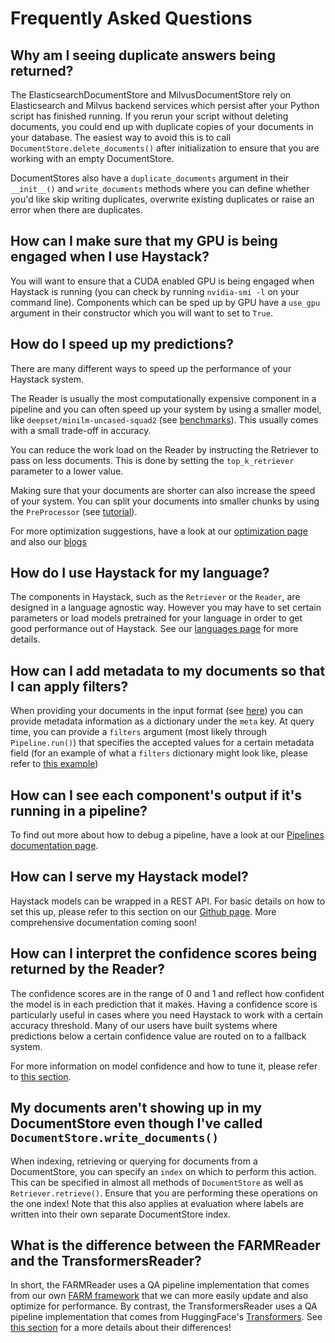 # Frequently Asked Questions

## Why am I seeing duplicate answers being returned? 

The ElasticsearchDocumentStore and MilvusDocumentStore rely on Elasticsearch and Milvus backend services which
persist after your Python script has finished running.
If you rerun your script without deleting documents, you could end up with duplicate
copies of your documents in your database.
The easiest way to avoid this is to call `DocumentStore.delete_documents()` after initialization
to ensure that you are working with an empty DocumentStore.

DocumentStores also have a `duplicate_documents` argument in their `__init__()` and `write_documents` methods
where you can define whether you'd like skip writing duplicates, overwrite existing duplicates or raise an error when there are duplicates.

<div style={{ marginBottom: "3rem" }} />

## How can I make sure that my GPU is being engaged when I use Haystack?

You will want to ensure that a CUDA enabled GPU is being engaged when Haystack is running (you can check by running `nvidia-smi -l` on your command line).
Components which can be sped up by GPU have a `use_gpu` argument in their constructor which you will want to set to `True`.

<div style={{ marginBottom: "3rem" }} />

## How do I speed up my predictions?

There are many different ways to speed up the performance of your Haystack system.

The Reader is usually the most computationally expensive component in a pipeline
and you can often speed up your system by using a smaller model, like `deepset/minilm-uncased-squad2` (see [benchmarks](https://huggingface.co/deepset/minilm-uncased-squad2)). This usually comes with a small trade-off in accuracy.

You can reduce the work load on the Reader by instructing the Retriever to pass on less documents.
This is done by setting the `top_k_retriever` parameter to a lower value.

Making sure that your documents are shorter can also increase the speed of your system. You can split
your documents into smaller chunks by using the `PreProcessor` (see [tutorial](https://haystack.deepset.ai/tutorials/pipelines)).

For more optimization suggestions, have a look at our [optimization page](https://haystack.deepset.ai/usage/optimization)
and also our [blogs](https://medium.com/deepset-ai)

<div style={{ marginBottom: "3rem" }} />

## How do I use Haystack for my language?

The components in Haystack, such as the `Retriever` or the `Reader`, are designed in a language agnostic way. However you may
have to set certain parameters or load models pretrained for your language in order to get good performance out of Haystack.
See our [languages page](https://haystack.deepset.ai/usage/languages) for more details.

<div style={{ marginBottom: "3rem" }} />

## How can I add metadata to my documents so that I can apply filters?

When providing your documents in the input format (see [here](https://haystack.deepset.aihttps://haystack.deepset.ai/usage/document-store#input-format))
you can provide metadata information as a dictionary under the `meta` key. At query time, you can provide a `filters` argument
(most likely through `Pipeline.run()`) that specifies the accepted values for a certain metadata field
(for an example of what a `filters` dictionary might look like, please refer to [this example](https://haystack.deepset.ai/reference/retriever#__init__))

<div style={{ marginBottom: "3rem" }} />

## How can I see each component's output if it's running in a pipeline?

To find out more about how to debug a pipeline, have a look at our [Pipelines documentation page](/components/v1.0.0/pipelines#returning-debugging-information).

<div style={{ marginBottom: "3rem" }} />

## How can I serve my Haystack model?

Haystack models can be wrapped in a REST API. For basic details on how to set this up, please refer to this section
on our [Github page](https://github.com/deepset-ai/haystack/blob/v1.0.0/README.md#7-rest-api).
More comprehensive documentation coming soon!

<div style={{ marginBottom: "3rem" }} />

## How can I interpret the confidence scores being returned by the Reader?

The confidence scores are in the range of 0 and 1 and reflect how confident the model is in each prediction that it makes.
Having a confidence score is particularly useful in cases where you need Haystack to work with a certain accuracy threshold.
Many of our users have built systems where predictions below a certain confidence value are routed on to a fallback system.

For more information on model confidence and how to tune it, please refer to [this section](https://haystack.deepset.ai/usage/reader#confidence-scores).

<div style={{ marginBottom: "3rem" }} />

## My documents aren't showing up in my DocumentStore even though I've called `DocumentStore.write_documents()`

When indexing, retrieving or querying for documents from a DocumentStore, you can specify an `index` on which to perform this action.
This can be specified in almost all methods of `DocumentStore` as well as `Retriever.retrieve()`.
Ensure that you are performing these operations on the one index!
Note that this also applies at evaluation where labels are written into their own separate DocumentStore index.

<div style={{ marginBottom: "3rem" }} />

## What is the difference between the FARMReader and the TransformersReader?

In short, the FARMReader uses a QA pipeline implementation that comes from our own
[FARM framework](https://github.com/deepset-ai/FARM) that we can more easily update and also optimize for performance.
By contrast, the TransformersReader uses a QA pipeline implementation that comes from HuggingFace's [Transformers](https://github.com/huggingface/transformers).
See [this section](https://haystack.deepset.ai/usage/reader#deeper-dive-farm-vs-transformers)
for a more details about their differences!

